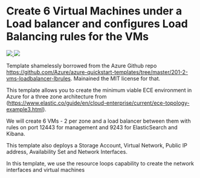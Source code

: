 # Create 6 Virtual Machines under a Load balancer and configures Load Balancing rules for the VMs

<a href="https://portal.azure.com/#create/Microsoft.Template/uri/https%3A%2F%2Fraw.githubusercontent.com%2Fpaulpc%2Fazure-ece-recipe%2Fmaster%2Fazuredeploy.json" target="_blank">
    <img src="http://azuredeploy.net/deploybutton.png"/>
</a>
<a href="http://armviz.io/#/?load=https%3A%2F%2Fraw.githubusercontent.com%2Fpaulpc%2Fazure-ece-recipe%2Fmaster%2Fazuredeploy.json" target="_blank">
    <img src="http://armviz.io/visualizebutton.png"/>
</a>

Template shamelessly borrowed from the Azure Github repo https://github.com/Azure/azure-quickstart-templates/tree/master/201-2-vms-loadbalancer-lbrules. Mainained the MIT license for that.

This template allows you to create the minimum viable ECE environment in Azure for a three zone architecture from (https://www.elastic.co/guide/en/cloud-enterprise/current/ece-topology-example3.html).

We will create 6 VMs - 2 per zone and a load balancer between them with rules on port 12443 for management and 9243 for ElasticSearch and Kibana.

This template also deploys a Storage Account, Virtual Network, Public IP address, Availability Set and Network Interfaces.

In this template, we use the resource loops capability to create the network interfaces and virtual machines